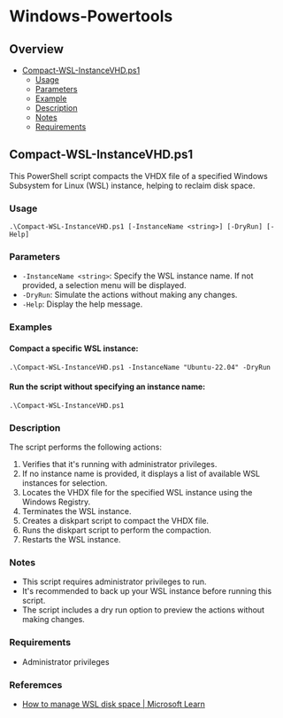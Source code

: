 # Windows-Powertools

## Overview
- [Compact-WSL-InstanceVHD.ps1](#compact-wsl-instancevhdps1)
  - [Usage](#usage)
  - [Parameters](#parameters)
  - [Example](#example)
  - [Description](#description)
  - [Notes](#notes)
  - [Requirements](#requirements)

## Compact-WSL-InstanceVHD.ps1

This PowerShell script compacts the VHDX file of a specified Windows Subsystem for Linux (WSL) instance, helping to reclaim disk space.

### Usage

```
.\Compact-WSL-InstanceVHD.ps1 [-InstanceName <string>] [-DryRun] [-Help]
```

### Parameters

- `-InstanceName <string>`: Specify the WSL instance name. If not provided, a selection menu will be displayed.
- `-DryRun`: Simulate the actions without making any changes.
- `-Help`: Display the help message.

### Examples

#### Compact a specific WSL instance:
```
.\Compact-WSL-InstanceVHD.ps1 -InstanceName "Ubuntu-22.04" -DryRun
```

#### Run the script without specifying an instance name:
```
.\Compact-WSL-InstanceVHD.ps1
```

### Description

The script performs the following actions:

1. Verifies that it's running with administrator privileges.
2. If no instance name is provided, it displays a list of available WSL instances for selection.
3. Locates the VHDX file for the specified WSL instance using the Windows Registry.
4. Terminates the WSL instance.
5. Creates a diskpart script to compact the VHDX file.
6. Runs the diskpart script to perform the compaction.
7. Restarts the WSL instance.

### Notes

- This script requires administrator privileges to run.
- It's recommended to back up your WSL instance before running this script.
- The script includes a dry run option to preview the actions without making changes.

### Requirements

- Administrator privileges

### Referemces
- [How to manage WSL disk space | Microsoft Learn](https://learn.microsoft.com/en-us/windows/wsl/disk-space#how-to-locate-the-vhdx-file-and-disk-path-for-your-linux-distribution)